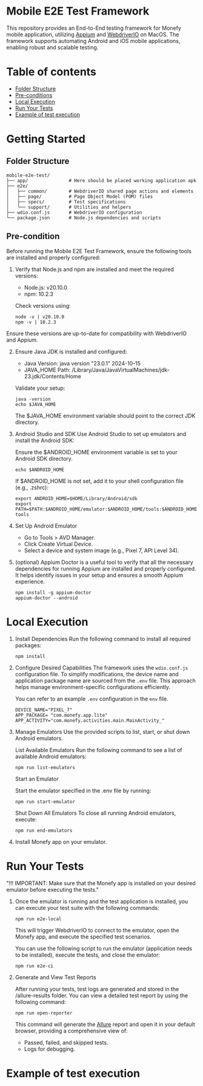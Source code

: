 # Mobile E2E Test Framework

This repository provides an End-to-End testing framework for Monefy mobile application, utilizing [Appium](http://appium.io/docs/en/latest/) and [WebdriverIO](https://webdriver.io) on MacOS. The framework supports automating Android and iOS mobile applications, enabling robust and scalable testing.

# Table of contents

<!--ts-->

- [Folder Structure](#folder-structure)
- [Pre-conditions](#pre-condition)
- [Local Execution](#local-execution)
- [Run Your Tests](#run-your-tests)
- [Example of test execution](#example-of-test-execution)
<!--te-->

# Getting Started

## Folder Structure

```
mobile-e2e-test/
├── app/               # Here should be placed working application apk
├── e2e/
│   ├── common/        # WebdriverIO shared page actions and elements
│   ├── page/          # Page Object Model (POM) files
│   ├── specs/         # Test specifications
│   └── support/       # Utilities and helpers
├── wdio.conf.js       # WebdriverIO configuration
└── package.json       # Node.js dependencies and scripts
```

## Pre-condition

Before running the Mobile E2E Test Framework, ensure the following tools are installed and properly configured:

1. Verify that Node.js and npm are installed and meet the required versions:

   - Node.js: v20.10.0
   - npm: 10.2.3

   Check versions using:

   ```
   node -v | v20.10.0
   npm -v | 10.2.3
   ```

Ensure these versions are up-to-date for compatibility with WebdriverIO and Appium.

2. Ensure Java JDK is installed and configured:

   - Java Version: java version "23.0.1" 2024-10-15
   - JAVA_HOME Path: /Library/Java/JavaVirtualMachines/jdk-23.jdk/Contents/Home

   Validate your setup:

   ```
   java -version
   echo $JAVA_HOME
   ```

   The $JAVA_HOME environment variable should point to the correct JDK directory.

3. Android Studio and SDK
   Use Android Studio to set up emulators and install the Android SDK:

   Ensure the $ANDROID_HOME environment variable is set to your Android SDK directory.

   ```
   echo $ANDROID_HOME
   ```

   If $ANDROID_HOME is not set, add it to your shell configuration file (e.g., .zshrc):

   ```
   export ANDROID_HOME=$HOME/Library/Android/sdk
   export PATH=$PATH:$ANDROID_HOME/emulator:$ANDROID_HOME/tools:$ANDROID_HOME/tools/bin:$ANDROID_HOME/platform-tools

   ```

4. Set Up Android Emulator

   - Go to Tools > AVD Manager.
   - Click Create Virtual Device.
   - Select a device and system image (e.g., Pixel 7, API Level 34).

5. (optional) Appium Doctor is a useful tool to verify that all the necessary dependencies for running Appium are installed and properly configured. It helps identify issues in your setup and ensures a smooth Appium experience.
   ```
   npm install -g appium-doctor
   appium-doctor --android
   ```

# Local Execution

1. Install Dependencies
   Run the following command to install all required packages:

   ```
   npm install
   ```

2. Configure Desired Capabilities
   The framework uses the `wdio.conf.js` configuration file. To simplify modifications, the device name and application package name are sourced from the `.env` file. This approach helps manage environment-specific configurations efficiently.

   You can refer to an example `.env` configuration in the `env` file.

   ```
   DEVICE_NAME="PIXEL_7"
   APP_PACKAGE= "com.monefy.app.lite"
   APP_ACTIVITY="com.monefy.activities.main.MainActivity_"
   ```

3. Manage Emulators
   Use the provided scripts to list, start, or shut down Android emulators.

   List Available Emulators
   Run the following command to see a list of available Android emulators:

   ```
   npm run list-emulators
   ```

   Start an Emulator

   Start the emulator specified in the .env file by running:

   ```
   npm run start-emulator
   ```

   Shut Down All Emulators
   To close all running Android emulators, execute:

   ```
   npm run end-emulators
   ```

4. Install Monefy app on your emulator.

# Run Your Tests

"!!! IMPORTANT: Make sure that the Monefy app is installed on your desired emulator before executing the tests."

1. Once the emulator is running and the test application is installed, you can execute your test suite with the following commands:

   ```
   npm run e2e-local
   ```

   This will trigger WebdriverIO to connect to the emulator, open the Monefy app, and execute the specified test scenarios.

   You can use the following script to run the emulator (application needs to be installed), execute the tests, and close the emulator:

   ```
   npm run e2e-ci
   ```

2. Generate and View Test Reports

   After running your tests, test logs are generated and stored in the /allure-results folder. You can view a detailed test report by using the following command:

   ```
   npm run open-reporter
   ```

   This command will generate the [Allure](https://allurereport.org) report and open it in your default browser, providing a comprehensive view of:

   - Passed, failed, and skipped tests.
   - Logs for debugging.

# Example of test execution
